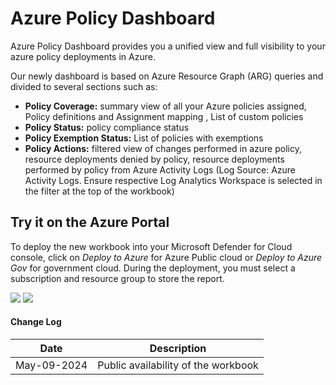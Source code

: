 # Azure Policy Dashboard 

Azure Policy Dashboard provides you a unified view and full visibility to your azure policy deployments in Azure. 

Our newly dashboard is based on Azure Resource Graph (ARG) queries and divided to several sections such as:

-	**Policy Coverage:** summary view of all your Azure policies assigned, Policy definitions and Assignment mapping , List of custom policies  
-	**Policy Status:** policy compliance status  
-	**Policy Exemption Status:** List of policies with exemptions 
-	**Policy Actions:** filtered view of changes performed in azure policy, resource deployments denied by policy, resource deployments performed by policy from Azure Activity Logs 
(Log Source: Azure Activity Logs. Ensure respective Log Analytics Workspace is selected in the filter at the top of the workbook)



## Try it on the Azure Portal

To deploy the new workbook into your Microsoft Defender for Cloud console, click on *Deploy to Azure* for Azure Public cloud or *Deploy to Azure Gov* for government cloud.
During the deployment, you must select a subscription and resource group to store the report. 

<a href="https://portal.azure.com/#create/Microsoft.Template/uri/https%3A%2F%2Fraw.githubusercontent.com%2FITSec365%2FWorkbooks%2Fmain%2FAzurePolicyDashboard%2FAzurePolicyDashboardv1.json" target="_blank"><img src="https://aka.ms/deploytoazurebutton"/></a>
<a href="https://portal.azure.us/#create/Microsoft.Template/uri/https%3A%2F%2Fraw.githubusercontent.com%2FITSec365%2FWorkbooks%2Fmain%2FAzurePolicyDashboard%2FAzurePolicyDashboardv1.json" target="_blank"><img src="https://aka.ms/deploytoazuregovbutton"/></a>



#### Change Log 

|Date|Description|
|---|---|
|May-09-2024| Public availability of the workbook| 

